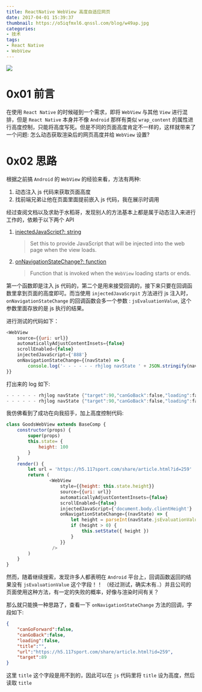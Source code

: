 ```yaml
---
title: ReactNative WebView 高度自适应网页
date: 2017-04-01 15:39:37
thumbnail: https://o5iqfmxl6.qnssl.com/blog/w49ap.jpg
categories:
- 技术
tags:
- React Native
- WebView
---
```

![](https://o5iqfmxl6.qnssl.com/blog/w49ap.jpg)

# 0x01 前言

在使用 `React Native` 的时候碰到一个需求，即将 `WebView` 与其他 `View` 进行混排，但是 `React Native` 本身并不像 `Android` 那样有类似 `wrap_content` 的属性进行高度控制，只能将高度写死。但是不同的页面高度肯定不一样的，这样就带来了一个问题: 怎么动态获取渲染后的网页高度并给 `WebView` 设置?

<!-- more -->

# 0x02 思路

根据之前搞 `Android` 的 `WebView` 的经验来看，方法有两种:

1.  动态注入 js 代码来获取页面高度
2.  找前端兄弟让他在页面里面提前嵌入 js 代码，我在展示时调用

经过查阅文档以及求助于水稻哥，发现别人的方法基本上都是属于动态注入来进行工作的，依赖于以下两个 API
1. [injectedJavaScript?: string](http://facebook.github.io/react-native/releases/0.42/docs/webview.html#injectedjavascript)

   > Set this to provide JavaScript that will be injected into the web page when the view loads.

2. [onNavigationStateChange?: function](http://facebook.github.io/react-native/releases/0.42/docs/webview.html#onnavigationstatechange)

   > Function that is invoked when the `WebView` loading starts or ends.

第一个函数即是注入 js 代码的，第二个是用来接受回调的，接下来只要在回调函数里拿到页面的高度即可。而当使用 `injectedJavaScrpit` 方法进行 js 注入时，`onNavigationStateChange` 的回调函数会多一个参数 : `jsEvaluationValue`, 这个参数里面存放的是 js 执行的结果。

进行测试的代码如下：

``` javascript
<WebView
	source={{uri: url}}
	automaticallyAdjustContentInsets={false}
	scrollEnabled={false}
	injectedJavaScript={'888'}
	onNavigationStateChange={(navState) => {
		console.log('- - - - - - rhjlog navState ' + JSON.stringify(navState));
}}
```

打出来的 log 如下:

``` verilog
- - - - - - rhjlog navState {"target":90,"canGoBack":false,"loading":false,"title":"","canGoForward":false,"navigationType":"other","url":"https://h5.117sport.com/share/article.html?id=259"}
- - - - - - rhjlog navState {"target":90,"canGoBack":false,"loading":false,"title":"蜂潮运动","canGoForward":false,"jsEvaluationValue":"888","url":"https://h5.117sport.com/share/article.html?id=259"}
```

我仿佛看到了成功在向我招手，加上高度控制代码:

``` javascript
class GoodsWebView extends BaseComp {
    constructor(props) {
        super(props)
        this.state= {
            height: 100
        }
    }
    render() {
        let url = 'https://h5.117sport.com/share/article.html?id=259'
        return (
                <WebView
                    style={{height: this.state.height}}
                    source={{uri: url}}
                    automaticallyAdjustContentInsets={false}
                    scrollEnabled={false}
                    injectedJavaScript={'document.body.clientHeight'}
                    onNavigationStateChange={(navState) => {
                        let height = parseInt(navState.jsEvaluationValue)
                        if (height > 0) {
                            this.setState({ height })
                        }
                    }}
                 />
        )
    }
}
```



然而，随着继续搜索，发现许多人都表明在 `Android` 平台上，回调函数返回的结果没有 `jsEvaluationValue` 这个字段！！ （经过测试，确实木有..）并且公司的页面使用这种方法，有一定的失败的概率，好像与渲染时间有关？

那么就只能换一种思路了，查看一下 `onNavigationStateChange` 方法的回调，字段如下:

``` json
{
    "canGoForward":false,
    "canGoBack":false,
    "loading":false,
    "title":"",
    "url":"https://h5.117sport.com/share/article.html?id=259",
    "target":89
}
```

这里 `title` 这个字段是用不到的，因此可以在 `js` 代码里将 `title` 设为高度，然后读取 `title`